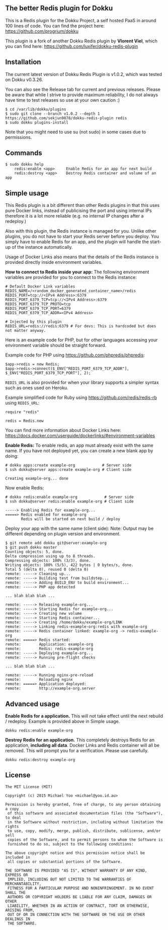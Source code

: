 The better Redis plugin for Dokku
---------------------------------

This is a Redis plugin for the Dokku Project, a self hosted PaaS in around 100 lines of code. You can find the project here: https://github.com/progrium/dokku

This plugin is a fork of another Dokku Redis plugin by **Vlorent Viel**, which you can find here: https://github.com/luxifer/dokku-redis-plugin

Installation
------------
The current latest version of Dokku Redis Plugin is v1.0.2, which was tested on Dokku v0.3.26.

You can also see the Release tab for current and previous releases. Please be aware that while I strive to provide maximum reliability, I do not always have time to test releases so use at your own caution :)

```
$ cd /var/lib/dokku/plugins
$ sudo git clone --branch v1.0.2 --depth 1 https://github.com/sekjun9878/dokku-redis-plugin redis
$ sudo dokku plugins-install
```

Note that you might need to use su (not sudo) in some cases due to permissions.

Commands
--------
```
$ sudo dokku help
    redis:enable <app>     Enable Redis for an app for next build
    redis:destroy <app>    Destroy Redis container and volume of an app
```

Simple usage
------------
This Redis plugin is a bit different than other Redis plugins in that this uses pure Docker links, instead of publicising the port and using internal IPs therefore it is a lot more reliable (e.g. no internal IP changes after a redeploy.)

Also with this plugin, the Redis instance is managed for you. Unlike other plugins, you do not have to start your Redis server before you deploy. You simply have to enable Redis for an app, and the plugin will handle the start-up of the instance automatically.

Usage of Docker Links also means that the details of the Redis instance is provided directly inside environment variables.

**How to connect to Redis inside your app:**
The following environment variables are provided for you to connect to the Redis instance:
```
# Default Docker Link variables
REDIS_NAME=/<random_docker_generated_container_name>/redis
REDIS_PORT=tcp://<IPv4 Address>:6379
REDIS_PORT_6379_TCP=tcp://<IPv4 Address>:6379
REDIS_PORT_6379_TCP_PROTO=tcp
REDIS_PORT_6379_TCP_PORT=6379
REDIS_PORT_6379_TCP_ADDR=<IPv4 Address>

# Injected by this plugin
REDIS_URL=redis://redis:6379 # For devs: This is hardcoded but does not matter anyway.
```
Here is an example code for PHP, but for other languages accessing your environment variable should be straight forward.

Example code for PHP using https://github.com/phpredis/phpredis:
```
$app->redis = new Redis;
$app->redis->connect($_ENV["REDIS_PORT_6379_TCP_ADDR"], $_ENV["REDIS_PORT_6379_TCP_PORT"], 2);
```

`REDIS_URL` is also provided for when your library supports a simpler syntax such as ones used on Heroku.

Example simplified code for Ruby using https://github.com/redis/redis-rb using `REDIS_URL`:
```
require "redis"

redis = Redis.new
```

You can find more information about Docker Links here: https://docs.docker.com/userguide/dockerlinks/#environment-variables

**Enable Redis:**
To enable redis, an app must already exist with the same name. If you have not deployed yet, you can create a new blank app by doing:
```
# dokku apps:create example-org            # Server side
$ ssh dokku@server apps:create example-org # Client side

Creating example-org... done
```
Now enable Redis:
```
# dokku redis:enable example-org            # Server side
$ ssh dokku@server redis:enable example-org # Client side

-----> Enabling Redis for example-org...
=====> Redis enabled for example-org
       Redis will be started on next build / deploy
```

Deploy your app with the same name (client side):
Note: Output may be different depending on plugin version and environment.
```
$ git remote add dokku git@server:example-org
$ git push dokku master
Counting objects: 5, done.
Delta compression using up to 8 threads.
Compressing objects: 100% (3/3), done.
Writing objects: 100% (5/5), 422 bytes | 0 bytes/s, done.
Total 5 (delta 0), reused 0 (delta 0)
remote: -----> Cleaning up...
remote: -----> Building test from buildstep...
remote: -----> Adding BUILD_ENV to build environment...
remote: -----> PHP app detected

... blah blah blah ...

remote: -----> Releasing example-org...
remote: -----> Starting Redis for example-org...
remote: -----> Creating new volume
remote: -----> Starting Redis container...
remote: -----> Creating /home/dokku/example-org/LINK
remote: -----> Linking redis-example-org:redis with example-org
remote: -----> Redis container linked: example-org -> redis-example-org
remote: =====> Redis started:
remote:        Application: example-org
remote:        Redis: redis-example-org
remote: -----> Deploying example-org...
remote: -----> Running pre-flight checks

... blah blah blah ...

remote: -----> Running nginx-pre-reload
remote:        Reloading nginx
remote: =====> Application deployed:
remote:        http://example-org.server
```


Advanced usage
--------------

**Enable Redis for a application.** This will not take effect until the next rebuild / redeploy. Example is provided above in Simple usage.
```
dokku redis:enable example-org
```

**Destroy Redis for an application.** This completely destroys Redis for an application, **including all data**. Docker Links and Redis container will all be removed. This will prompt you for a verification. Please use carefully.
```
dokku redis:destroy example-org
```

License
--------------
```
The MIT License (MIT)

Copyright (c) 2015 Michael Yoo <michael@yoo.id.au>

Permission is hereby granted, free of charge, to any person obtaining a copy
 of this software and associated documentation files (the "Software"), to deal
 in the Software without restriction, including without limitation the rights
 to use, copy, modify, merge, publish, distribute, sublicense, and/or sell
 copies of the Software, and to permit persons to whom the Software is
 furnished to do so, subject to the following conditions:

The above copyright notice and this permission notice shall be included in
 all copies or substantial portions of the Software.

THE SOFTWARE IS PROVIDED "AS IS", WITHOUT WARRANTY OF ANY KIND, EXPRESS OR
 IMPLIED, INCLUDING BUT NOT LIMITED TO THE WARRANTIES OF MERCHANTABILITY,
 FITNESS FOR A PARTICULAR PURPOSE AND NONINFRINGEMENT. IN NO EVENT SHALL THE
 AUTHORS OR COPYRIGHT HOLDERS BE LIABLE FOR ANY CLAIM, DAMAGES OR OTHER
 LIABILITY, WHETHER IN AN ACTION OF CONTRACT, TORT OR OTHERWISE, ARISING FROM,
 OUT OF OR IN CONNECTION WITH THE SOFTWARE OR THE USE OR OTHER DEALINGS IN
 THE SOFTWARE.
```
